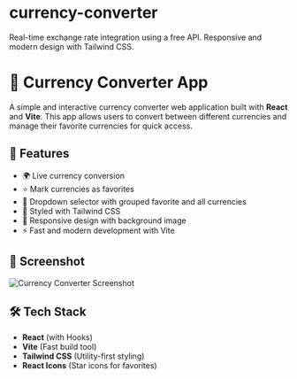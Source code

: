 # currency-converter
Real-time exchange rate integration using a free API. Responsive and modern design with Tailwind CSS. 

# 💱 Currency Converter App

A simple and interactive currency converter web application built with **React** and **Vite**. This app allows users to convert between different currencies and manage their favorite currencies for quick access.

## 🚀 Features

- 🌍 Live currency conversion
- ⭐ Mark currencies as favorites
- 🧭 Dropdown selector with grouped favorite and all currencies
- 🎨 Styled with Tailwind CSS
- 📱 Responsive design with background image
- ⚡ Fast and modern development with Vite

## 📸 Screenshot

![Currency Converter Screenshot](https://img.freepik.com/free-vector/collection-virtual-foreign-currency-symbol-background-with-empty-frame_1017-52490.jpg)

## 🛠️ Tech Stack

- **React** (with Hooks)
- **Vite** (Fast build tool)
- **Tailwind CSS** (Utility-first styling)
- **React Icons** (Star icons for favorites)




